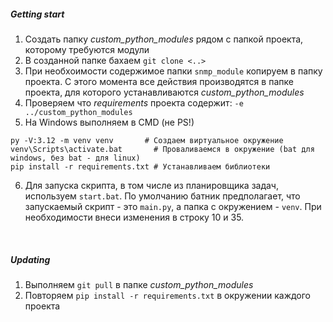 ##### Getting start
1. Создать папку *custom_python_modules* рядом с папкой проекта, которому требуются модули  
2. В созданной папке бахаем `git clone <..>`  
3. При необхоимости содержимое папки `snmp_module` копируем в папку проекта. С этого момента все действия производятся в папке проекта, для которого устанавливаются *custom_python_modules*
4. Проверяем что *requirements* проекта содержит: `-e ../custom_python_modules`  
5. На Windows выполняем в CMD (не PS!)
```
py -V:3.12 -m venv venv       # Создаем виртуальное окружение
venv\Scripts\activate.bat       # Проваливаемся в окружение (bat для windows, без bat - для linux)
pip install -r requirements.txt # Устанавливаем библиотеки
```  
6. Для запуска скрипта, в том числе из планировщика задач, используем `start.bat`. По умолчанию батник предполагает, что запускаемый скрипт - это `main.py`, а папка с окружением - `venv`. При необходимости внеси изменения в строку 10 и 35.
<br>  

##### Updating  
1. Выполняем `git pull` в папке *custom_python_modules*  
2. Повторяем `pip install -r requirements.txt` в окружении каждого проекта